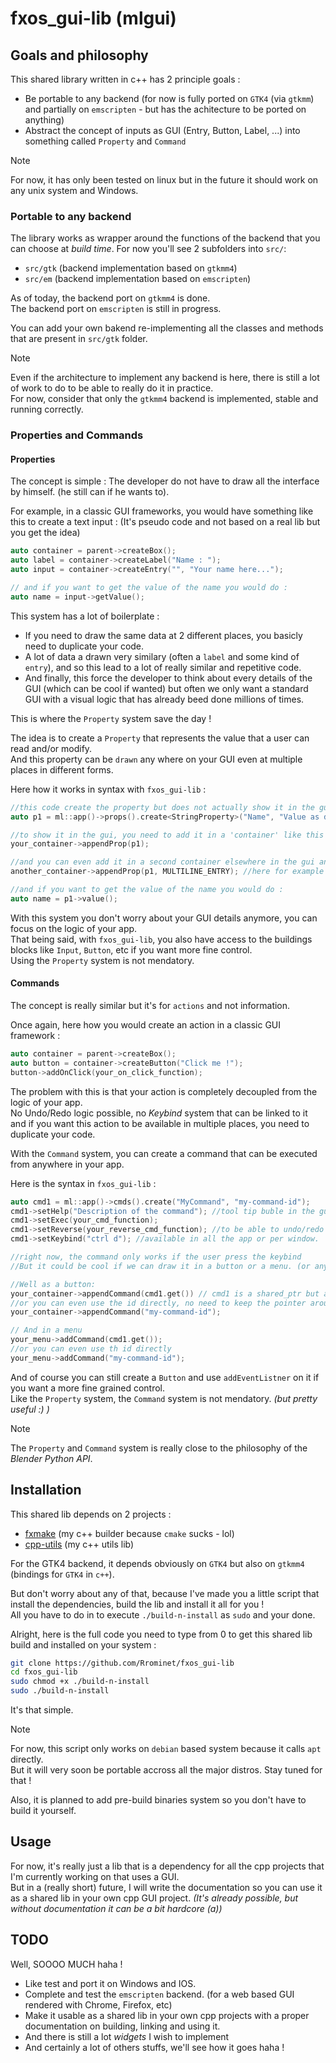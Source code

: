# fxos_gui-lib (mlgui)

## Goals and philosophy

This shared library written in c++ has 2 principle goals : 
 - Be portable to any backend (for now is fully ported on `GTK4` (via `gtkmm`) and partially on `emscripten` - but has the achitecture to be ported on anything)
 - Abstract the concept of inputs as GUI (Entry, Button, Label, ...) into something called `Property` and `Command`

> [!NOTE]
> For now, it has only been tested on linux but in the future it should work on any unix system and Windows.

### Portable to any backend

The library works as wrapper around the functions of the backend that you can choose at *build time*.
For now you'll see 2 subfolders into `src/`: 
 - `src/gtk` (backend implementation based on `gtkmm4`)
 - `src/em` (backend implementation based on `emscripten`)

As of today, the backend port on `gtkmm4` is done.  
The backend port on `emscripten` is still in progress.

You can add your own bakend re-implementing all the classes and methods that are present in `src/gtk` folder.

> [!NOTE]
> Even if the architecture to implement any backend is here, there is still a lot of work to do to be able to really do it in practice.  
> For now, consider that only the `gtkmm4` backend is implemented, stable and running correctly.

### Properties and Commands

#### Properties
The concept is simple : 
The developer do not have to draw all the interface by himself. (he still can if he wants to).

For example, in a classic GUI frameworks, you would have something like this to create a text input : 
(It's pseudo code and not based on a real lib but you get the idea)
```c++
auto container = parent->createBox();
auto label = container->createLabel("Name : ");
auto input = container->createEntry("", "Your name here...");

// and if you want to get the value of the name you would do : 
auto name = input->getValue();
```

This system has a lot of boilerplate : 
 - If you need to draw the same data at 2 different places, you basicly need to duplicate your code.
 - A lot of data a drawn very similary (often a `label` and some kind of `entry`), and so this lead to a lot of really similar and repetitive code.
 - And finally, this force the developer to think about every details of the GUI (which can be cool if wanted) but often we only want a standard GUI with a visual logic that has already beed done millions of times.

This is where the `Property` system save the day !

The idea is to create a `Property` that represents the value that a user can read and/or modify.  
And this property can be `drawn` any where on your GUI even at multiple places in different forms.

Here how it works in syntax with `fxos_gui-lib` :
```c++
//this code create the property but does not actually show it in the gui
auto p1 = ml::app()->props().create<StringProperty>("Name", "Value as default", "What is your name ?");

//to show it in the gui, you need to add it in a 'container' like this :
your_container->appendProp(p1);

//and you can even add it in a second container elsewhere in the gui and the property will keep the inputs synced : 
another_container->appendProp(p1, MULTILINE_ENTRY); //here for example we use a multiline entry to display the prop (before is was a single line one by default)

//and if you want to get the value of the name you would do :
auto name = p1->value();
```

With this system you don't worry about your GUI details anymore, you can focus on the logic of your app.  
That being said, with `fxos_gui-lib`, you also have access to the buildings blocks like `Input`, `Button`, etc if you want more fine control.  
Using the `Property` system is not mendatory.

#### Commands

The concept is really similar but it's for `actions` and not information.

Once again, here how you would create an action in a classic GUI framework :
```c++
auto container = parent->createBox();
auto button = container->createButton("Click me !");
button->addOnClick(your_on_click_function);
```

The problem with this is that your action is completely decoupled from the logic of your app.  
No Undo/Redo logic possible, no *Keybind* system that can be linked to it and if you want this action to be available in multiple places, you need to duplicate your code.

With the `Command` system, you can create a command that can be executed from anywhere in your app.

Here is the syntax in `fxos_gui-lib` :
```c++
auto cmd1 = ml::app()->cmds().create("MyCommand", "my-command-id");
cmd1->setHelp("Description of the command"); //tool tip buble in the gui
cmd1->setExec(your_cmd_function);
cmd1->setReverse(your_reverse_cmd_function); //to be able to undo/redo automaticly
cmd1->setKeybind("ctrl d"); //available in all the app or per window.

//right now, the command only works if the user press the keybind
//But it could be cool if we can draw it in a button or a menu. (or anywhere else)

//Well as a button:
your_container->appendCommand(cmd1.get()) // cmd1 is a shared_ptr but appendCommand take a raw pointer as arg
//or you can even use the id directly, no need to keep the pointer around.
your_container->appendCommand("my-command-id");

// And in a menu
your_menu->addCommand(cmd1.get());
//or you can even use th id directly
your_menu->addCommand("my-command-id");
```

And of course you can still create a `Button` and use `addEventListner` on it if you want a more fine grained control.  
Like the `Property` system, the `Command` system is not mendatory. *(but pretty useful :) )*

> [!NOTE]
> The `Property` and `Command` system is really close to the philosophy of the *Blender Python API*.

## Installation

This shared lib depends on 2 projects : 
 - [fxmake](https://github.com/Rrominet/py-utils/tree/main/build) (my c++ builder because `cmake` sucks - lol)
 - [cpp-utils](https://github.com/Rrominet/cpp-utils) (my c++ utils lib)

For the GTK4 backend, it depends obviously on `GTK4` but also on `gtkmm4` (bindings for `GTK4` in `c++`).

But don't worry about any of that, because I've made you a little script that install the dependencies, build the lib and install it all for you !  
All you have to do in to execute `./build-n-install` as `sudo` and your done.

Alright, here is the full code you need to type from 0 to get this shared lib build and installed on your system : 
```bash
git clone https://github.com/Rrominet/fxos_gui-lib
cd fxos_gui-lib
sudo chmod +x ./build-n-install
sudo ./build-n-install
```

It's that simple.

> [!NOTE]
> For now, this script only works on `debian` based system because it calls `apt` directly.  
> But it will very soon be portable accross all the major distros. Stay tuned for that !
>  
> Also, it is planned to add pre-build binaries system so you don't have to build it yourself.

## Usage

For now, it's really just a lib that is a dependency for all the cpp projects that I'm currently working on that uses a GUI.  
But in a (really short) future, I will write the documentation so you can use it as a shared lib in your own cpp GUI project. *(It's already possible, but without documentation it can be a bit hardcore (a))*

## TODO

Well, SOOOO MUCH haha !
 - Like test and port it on Windows and IOS.
 - Complete and test the `emscripten` backend. (for a web based GUI rendered with Chrome, Firefox, etc)
 - Make it usable as a shared lib in your own cpp projects with a proper documentation on building, linking and using it. 
 - And there is still a lot *widgets* I wish to implement
 - And certainly a lot of others stuffs, we'll see how it goes haha !
